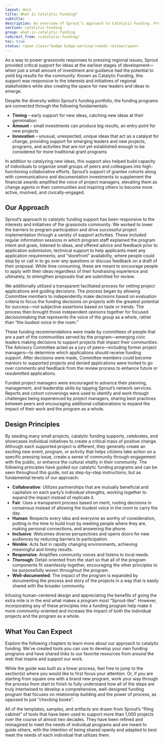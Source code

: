```yaml
---
layout: docs
title: What Is Catalytic Funding?
subtitle:
description: An overview of Sprout’s approach to Catalytic Funding. Provides context on core principles described throughout the guide. Useful for people who would like an introduction to Sprout as a catalytic funder before exploring the individual sections of the Field Guide.
section: catalytic-funding
group: what-is-catalytic-funding
redirect_from: /catalytic-funding/
toc: true
status: <span class="badge badge-warning">needs review</span>
---
```


As a way to power grassroots responses to pressing regional issues, Sprout provided critical support for ideas at the earliest stages of development—when just a small amount of investment and guidance had the potential to yield big results for the community. Known as Catalytic Funding, this support was responsive to the interests and initiatives of regional stakeholders while also creating the space for new leaders and ideas to emerge.

Despite the diversity within Sprout’s funding portfolio, the funding programs are connected through the following fundamentals:
* **Timing** – early support for new ideas, catching new ideas at their germination
* **Amount** – small investments can produce big results, an entry point for new projects
* **Innovation** – unusual, unexpected, unique ideas that act as a catalyst for change, providing support for emerging leaders and new projects, programs, and activities that are not yet established enough to be considered for more traditional grant programs

In addition to catalyzing new ideas, this support also helped build capacity of individuals to organize small groups of peers and colleagues into high-functioning collaborative efforts. Sprout’s support of grantee cohorts along with communications and documentation investments to supplement the financial awards amplified the voice of project managers, elevating them as change agents in their communities and inspiring others to become more active, involved, and civically-engaged.

## Our Approach

Sprout’s approach to catalytic funding support has been responsive to the interests and initiatives of the grassroots community. We worked to lower the barriers to program participation and drive successful project implementation through a variety of support activities. These included regular information sessions in which program staff explained the program intent and goals, listened to ideas, and offered advice and feedback prior to application submission; technical support to help applicants meet any application requirements; and “storefront” availability, where people could stop by or call in to go over any questions or discuss feedback on a draft of their proposal. While time consuming, these are meant to encourage people to apply with their ideas regardless of their fundraising experience and ultimately, to strengthen proposals that are submitted for review.

We additionally utilized a transparent facilitated process for vetting project applications and guiding decisions. The process began by allowing Committee members to independently make decisions based on evaluation criteria to focus the funding decisions on projects with the greatest potential for success—not subjective assertions based on taste or trends. The process then brought those independent opinions together for focused decisionmaking that represents the voice of the group as a whole, rather than “the loudest voice in the room.”

These funding recommendations were made by committees of people that are a part of the communities served by the program—emerging civic leaders making decisions to support projects that impact their communities. The Advisory Committee acted as a jury of peers—including former project managers—to determine which applications should receive funding support. After decisions were made, Committee members could become mentors to supported projects and denied applications were invited to go over comments and feedback from the review process to enhance future or resubmitted applications.

Funded project managers were encouraged to advance their planning, management, and leadership skills by tapping Sprout’s network services. Reports and cohort convenings were used to identify and work through challenges being experienced by project managers, sharing best practices between peers and encouraging additional collaborations to expand the impact of their work and the program as a whole.

## Design Principles

By seeding many small projects, catalytic funding supports, celebrates, and showcases individual initiatives to create a critical mass of positive change. Although each supported project is different, they generally create an exciting new event, program, or activity that helps citizens take action on a specific pressing issue, create a sense of community through engagement with the public, or enhance the cultural vitality in their community. The following principles have guided our catalytic funding programs and can be seen throughout this guide, not as step-by-step instructions, but as fundamental tenets of our approach:

* **Collaborative**: Utilizes partnerships that are mutually beneficial and capitalize on each party’s individual strengths, working together to expand the impact instead of replicate it.
* **Fair**: Uses a transparent process based on merit, rooting decisions in consensus instead of allowing the loudest voice in the room to carry the day.
* **Human**: Respects every idea and everyone as worthy of consideration, putting in the time to build trust by meeting people where they are, making personal connections, and answering the phone.
* **Inclusive**: Welcomes diverse perspectives and opens doors for new audiences by reducing barriers to participation.
* **Nimble**: Acts fast in rapidly changing environments, achieving meaningful and timely results.
* **Responsive**: Amplifies community voices and listens to local needs.
* **Thorough**: Detail-oriented from the start so that all of the program components fit seamlessly together, encouraging the other principles to be purposefully woven throughout the program.
* **Well-documented**: The impact of the program is expanded by documenting the process and story of the projects in a way that is easily shared with the broader community.

Infusing human-centered design and appreciating the benefits of going the extra mile is in the end what makes a program most “Sprout-like”. However, incorporating any of these principles into a funding program help make it more community-oriented and increase the impact of both the individual projects and the program as a whole.

## What You Can Expect

Explore the following chapters to learn more about our approach to catalytic funding. We’ve created tools you can use to develop your own funding programs and have shared links to our favorite resources from around the web that inspire and support our work.

While the guide was built as a linear process, feel free to jump to the section(s) where you would like to first focus your attention. Or, if you are starting from square one with a brand new program, work your way through the process from start to finish to fully understand how all of the steps are truly intertwined to develop a comprehensive, well-designed funding program that focuses on relationship building and the power of process, as opposed to just “checking boxes”.

All of the templates, samples, and artifacts are drawn from Sprout’s “filing cabinet” of tools that have been used to support more than 1,000 projects over the course of almost two decades. They have been refined and reimagined to meet the needs of individual programs and are meant to guide others, with the intention of being shared openly and adapted to best meet the needs of each individual that utilizes them.
